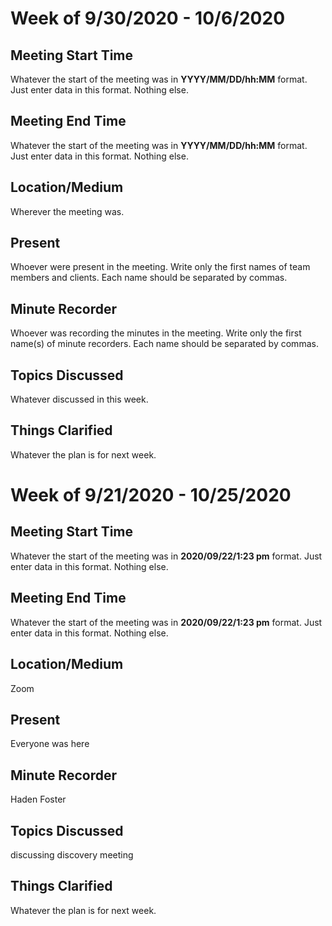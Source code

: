 # Week of 9/30/2020 - 10/6/2020

## Meeting Start Time

Whatever the start of the meeting was in **YYYY/MM/DD/hh:MM** format. Just enter data in this format. Nothing else.

## Meeting End Time

Whatever the start of the meeting was in **YYYY/MM/DD/hh:MM** format. Just enter data in this format. Nothing else.

## Location/Medium

Wherever the meeting was.

## Present

Whoever were present in the meeting. Write only the first names of team members and clients. Each name should be separated by commas.

## Minute Recorder

Whoever was recording the minutes in the meeting. Write only the first name(s) of minute recorders. Each name should be separated by commas.

## Topics Discussed

Whatever discussed in this week.

## Things Clarified

Whatever the plan is for next week.



# Week of 9/21/2020 - 10/25/2020

## Meeting Start Time

Whatever the start of the meeting was in **2020/09/22/1:23 pm** format. Just enter data in this format. Nothing else.

## Meeting End Time

Whatever the start of the meeting was in **2020/09/22/1:23 pm** format. Just enter data in this format. Nothing else.

## Location/Medium

Zoom

## Present

Everyone was here

## Minute Recorder

Haden Foster

## Topics Discussed

discussing discovery meeting

## Things Clarified

Whatever the plan is for next week.
